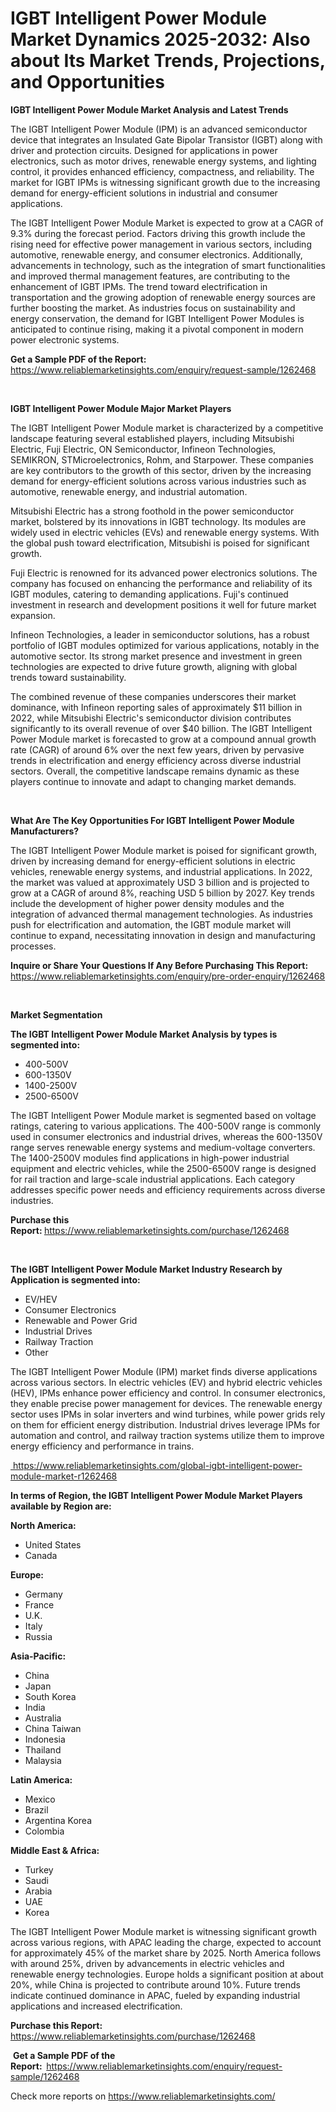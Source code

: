 <p><h1>IGBT Intelligent Power Module Market Dynamics 2025-2032: Also about Its Market Trends, Projections, and Opportunities</h1></p><p><strong>IGBT Intelligent Power Module Market Analysis and Latest Trends</strong></p>
<p><p>The IGBT Intelligent Power Module (IPM) is an advanced semiconductor device that integrates an Insulated Gate Bipolar Transistor (IGBT) along with driver and protection circuits. Designed for applications in power electronics, such as motor drives, renewable energy systems, and lighting control, it provides enhanced efficiency, compactness, and reliability. The market for IGBT IPMs is witnessing significant growth due to the increasing demand for energy-efficient solutions in industrial and consumer applications.</p><p>The IGBT Intelligent Power Module Market is expected to grow at a CAGR of 9.3% during the forecast period. Factors driving this growth include the rising need for effective power management in various sectors, including automotive, renewable energy, and consumer electronics. Additionally, advancements in technology, such as the integration of smart functionalities and improved thermal management features, are contributing to the enhancement of IGBT IPMs. The trend toward electrification in transportation and the growing adoption of renewable energy sources are further boosting the market. As industries focus on sustainability and energy conservation, the demand for IGBT Intelligent Power Modules is anticipated to continue rising, making it a pivotal component in modern power electronic systems.</p></p>
<p><strong>Get a Sample PDF of the Report:&nbsp;</strong> <a href="https://www.reliablemarketinsights.com/enquiry/request-sample/1262468?utm_campaign=3535&utm_medium=2&utm_source=Github&utm_content=ia&utm_term=24032025&utm_id=igbt-intelligent-power-module">https://www.reliablemarketinsights.com/enquiry/request-sample/1262468</a></p>
<p>&nbsp;</p>
<p><strong>IGBT Intelligent Power Module Major Market Players</strong></p>
<p><p>The IGBT Intelligent Power Module market is characterized by a competitive landscape featuring several established players, including Mitsubishi Electric, Fuji Electric, ON Semiconductor, Infineon Technologies, SEMIKRON, STMicroelectronics, Rohm, and Starpower. These companies are key contributors to the growth of this sector, driven by the increasing demand for energy-efficient solutions across various industries such as automotive, renewable energy, and industrial automation.</p><p>Mitsubishi Electric has a strong foothold in the power semiconductor market, bolstered by its innovations in IGBT technology. Its modules are widely used in electric vehicles (EVs) and renewable energy systems. With the global push toward electrification, Mitsubishi is poised for significant growth.</p><p>Fuji Electric is renowned for its advanced power electronics solutions. The company has focused on enhancing the performance and reliability of its IGBT modules, catering to demanding applications. Fuji's continued investment in research and development positions it well for future market expansion.</p><p>Infineon Technologies, a leader in semiconductor solutions, has a robust portfolio of IGBT modules optimized for various applications, notably in the automotive sector. Its strong market presence and investment in green technologies are expected to drive future growth, aligning with global trends toward sustainability.</p><p>The combined revenue of these companies underscores their market dominance, with Infineon reporting sales of approximately $11 billion in 2022, while Mitsubishi Electric's semiconductor division contributes significantly to its overall revenue of over $40 billion. The IGBT Intelligent Power Module market is forecasted to grow at a compound annual growth rate (CAGR) of around 6% over the next few years, driven by pervasive trends in electrification and energy efficiency across diverse industrial sectors. Overall, the competitive landscape remains dynamic as these players continue to innovate and adapt to changing market demands.</p></p>
<p>&nbsp;</p>
<p><strong>What Are The Key Opportunities For IGBT Intelligent Power Module Manufacturers?</strong></p>
<p><p>The IGBT Intelligent Power Module market is poised for significant growth, driven by increasing demand for energy-efficient solutions in electric vehicles, renewable energy systems, and industrial applications. In 2022, the market was valued at approximately USD 3 billion and is projected to grow at a CAGR of around 8%, reaching USD 5 billion by 2027. Key trends include the development of higher power density modules and the integration of advanced thermal management technologies. As industries push for electrification and automation, the IGBT module market will continue to expand, necessitating innovation in design and manufacturing processes.</p></p>
<p><strong>Inquire or Share Your Questions If Any Before Purchasing This Report:</strong> <a href="https://www.reliablemarketinsights.com/enquiry/pre-order-enquiry/1262468?utm_campaign=3535&utm_medium=2&utm_source=Github&utm_content=ia&utm_term=24032025&utm_id=igbt-intelligent-power-module">https://www.reliablemarketinsights.com/enquiry/pre-order-enquiry/1262468</a></p>
<p>&nbsp;</p>
<p><strong>Market Segmentation</strong></p>
<p><strong>The IGBT Intelligent Power Module Market Analysis by types is segmented into:</strong></p>
<p><ul><li>400-500V</li><li>600-1350V</li><li>1400-2500V</li><li>2500-6500V</li></ul></p>
<p><p>The IGBT Intelligent Power Module market is segmented based on voltage ratings, catering to various applications. The 400-500V range is commonly used in consumer electronics and industrial drives, whereas the 600-1350V range serves renewable energy systems and medium-voltage converters. The 1400-2500V modules find applications in high-power industrial equipment and electric vehicles, while the 2500-6500V range is designed for rail traction and large-scale industrial applications. Each category addresses specific power needs and efficiency requirements across diverse industries.</p></p>
<p><strong>Purchase this Report:&nbsp;</strong><a href="https://www.reliablemarketinsights.com/purchase/1262468?utm_campaign=3535&utm_medium=2&utm_source=Github&utm_content=ia&utm_term=24032025&utm_id=igbt-intelligent-power-module">https://www.reliablemarketinsights.com/purchase/1262468</a></p>
<p>&nbsp;</p>
<p><strong>The IGBT Intelligent Power Module Market Industry Research by Application is segmented into:</strong></p>
<p><ul><li>EV/HEV</li><li>Consumer Electronics</li><li>Renewable and Power Grid</li><li>Industrial Drives</li><li>Railway Traction</li><li>Other</li></ul></p>
<p><p>The IGBT Intelligent Power Module (IPM) market finds diverse applications across various sectors. In electric vehicles (EV) and hybrid electric vehicles (HEV), IPMs enhance power efficiency and control. In consumer electronics, they enable precise power management for devices. The renewable energy sector uses IPMs in solar inverters and wind turbines, while power grids rely on them for efficient energy distribution. Industrial drives leverage IPMs for automation and control, and railway traction systems utilize them to improve energy efficiency and performance in trains.</p></p>
<p><a href="https://www.reliablemarketinsights.com/global-igbt-intelligent-power-module-market-r1262468?utm_campaign=3535&utm_medium=2&utm_source=Github&utm_content=ia&utm_term=24032025&utm_id=igbt-intelligent-power-module">&nbsp;https://www.reliablemarketinsights.com/global-igbt-intelligent-power-module-market-r1262468</a></p>
<p><strong>In terms of Region, the IGBT Intelligent Power Module Market Players available by Region are:</strong></p>
<p>
    <p> <strong> North America: </strong>
        <ul>
            <li>United States</li>
            <li>Canada</li>
        </ul>
        </p> 
    <p> <strong> Europe: </strong>
        <ul>
            <li>Germany</li>
            <li>France</li>
            <li>U.K.</li>
            <li>Italy</li>
            <li>Russia</li>
        </ul>
        </p> 
    <p> <strong> Asia-Pacific: </strong>
        <ul>
            <li>China</li>
            <li>Japan</li>
            <li>South Korea</li>
            <li>India</li>
            <li>Australia</li>
            <li>China Taiwan</li>
            <li>Indonesia</li>
            <li>Thailand</li>
            <li>Malaysia</li>
        </ul>
        </p> 
    <p> <strong> Latin America: </strong>
        <ul>
            <li>Mexico</li>
            <li>Brazil</li>
            <li>Argentina Korea</li>
            <li>Colombia</li>
        </ul>
        </p> 
    <p> <strong> Middle East & Africa: </strong>
        <ul>
            <li>Turkey</li>
            <li>Saudi</li>
            <li>Arabia</li>
            <li>UAE</li>
            <li>Korea</li>
        </ul>
    </p>
    </p>
<p><p>The IGBT Intelligent Power Module market is witnessing significant growth across various regions, with APAC leading the charge, expected to account for approximately 45% of the market share by 2025. North America follows with around 25%, driven by advancements in electric vehicles and renewable energy technologies. Europe holds a significant position at about 20%, while China is projected to contribute around 10%. Future trends indicate continued dominance in APAC, fueled by expanding industrial applications and increased electrification.</p></p>
<p><strong>Purchase this Report: </strong><a href="https://www.reliablemarketinsights.com/purchase/1262468?utm_campaign=3535&utm_medium=2&utm_source=Github&utm_content=ia&utm_term=24032025&utm_id=igbt-intelligent-power-module">https://www.reliablemarketinsights.com/purchase/1262468</a></p>
<p>&nbsp;<strong>Get a Sample PDF of the Report:&nbsp;&nbsp;</strong><a href="https://www.reliablemarketinsights.com/enquiry/request-sample/1262468?utm_campaign=3535&utm_medium=2&utm_source=Github&utm_content=ia&utm_term=24032025&utm_id=igbt-intelligent-power-module">https://www.reliablemarketinsights.com/enquiry/request-sample/1262468</a></p>
<p><strong></strong></p>
<p>Check more reports on <a href="https://www.reliablemarketinsights.com/?utm_campaign=3535&utm_medium=2&utm_source=Github&utm_content=ia&utm_term=24032025&utm_id=igbt-intelligent-power-module">https://www.reliablemarketinsights.com/</a></p>